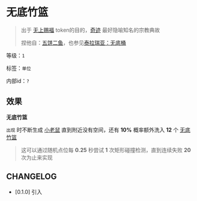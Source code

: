 # 无底竹篮

> 出于 [无上赐福](无上赐福.md) token的目的，[奇迹](../卡牌组/奇迹.md) 最好隐喻知名的宗教典故
> 
> 捏他自：[五饼二鱼](https://www.biblegateway.com/passage/?search=%E7%BA%A6%E7%BF%B0%E7%A6%8F%E9%9F%B3%206&version=CSBS)，也参见[泰拉瑞亚：无底桶](https://terraria.wiki.gg/zh/wiki/%E6%97%A0%E5%BA%95%E6%A1%B6)

等级：`1`

标签：`单位`

内部id：`?`

## 效果

**无底竹篮**

`出现` 时不断生成 [小老鼠](小老鼠.md) 直到附近没有空间，还有 **10%** 概率额外洗入 **12** 个 [无底竹篮](无底竹篮.md)

> 这可以通过随机点位每 **0.25** 秒尝试 **1** 次矩形碰撞检测，直到连续失败 **20** 次为止来实现

## CHANGELOG

- [0.1.0] 引入

